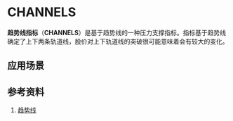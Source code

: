 # CHANNELS
**趋势线指标**（**CHANNELS**）是基于趋势线的一种压力支撑指标。指标基于趋势线确定了上下两条轨道线，股价对上下轨道线的突破很可能意味着会有较大的变化。


## 应用场景

## 参考资料
1. [趋势线](http://baike.baidu.com/link?url=RwB59oPfDvJIFFV7QEb7r51jS0n_3wKZ6_rckZujm08LR0QezCieLrt3m-IljtIph-U8gmdE4ucGJ2l2MXx-vmH-122tpYjhfo3YYgyxRuoUGbUsforKMND05k3s1u3U)
